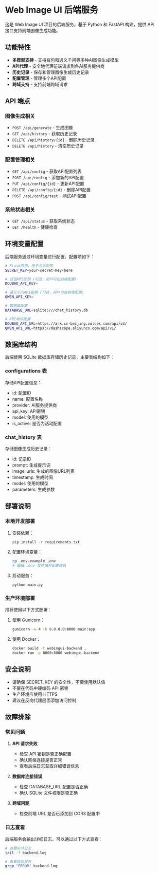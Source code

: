 # Web Image UI 后端服务

这是 Web Image UI 项目的后端服务，基于 Python 和 FastAPI 构建，提供 API 接口支持前端图像生成功能。

## 功能特性

- **多模型支持** - 支持豆包和通义千问等多种AI图像生成模型
- **API代理** - 安全地代理前端请求到各AI服务提供商
- **历史记录** - 保存和管理图像生成历史记录
- **配置管理** - 管理多个API配置
- **跨域支持** - 支持前端跨域请求

## API 端点

### 图像生成相关

- `POST /api/generate` - 生成图像
- `GET /api/history` - 获取历史记录
- `DELETE /api/history/{id}` - 删除历史记录
- `DELETE /api/history` - 清空历史记录

### 配置管理相关

- `GET /api/config` - 获取API配置列表
- `POST /api/config` - 添加新的API配置
- `PUT /api/config/{id}` - 更新API配置
- `DELETE /api/config/{id}` - 删除API配置
- `POST /api/config/test` - 测试API配置

### 系统状态相关

- `GET /api/status` - 获取系统状态
- `GET /health` - 健康检查

## 环境变量配置

后端服务通过环境变量进行配置，配置项如下：

```bash
# Flask密钥，用于会话加密
SECRET_KEY=your-secret-key-here

# 豆包API密钥 (可选，用户可在前端配置)
DOUBAO_API_KEY=

# 通义千问API密钥 (可选，用户可在前端配置)
QWEN_API_KEY=

# 数据库配置
DATABASE_URL=sqlite:///chat_history.db

# API端点配置
DOUBAO_API_URL=https://ark.cn-beijing.volces.com/api/v3/
QWEN_API_URL=https://dashscope.aliyuncs.com/api/v1/
```

## 数据库结构

后端使用 SQLite 数据库存储历史记录，主要表结构如下：

### configurations 表
存储API配置信息：
- id: 配置ID
- name: 配置名称
- provider: AI服务提供商
- api_key: API密钥
- model: 使用的模型
- is_active: 是否为活动配置

### chat_history 表
存储图像生成历史记录：
- id: 记录ID
- prompt: 生成提示词
- image_urls: 生成的图像URL列表
- timestamp: 生成时间
- model: 使用的模型
- parameters: 生成参数

## 部署说明

### 本地开发部署

1. 安装依赖：
   ```bash
   pip install -r requirements.txt
   ```

2. 配置环境变量：
   ```bash
   cp .env.example .env
   # 编辑 .env 文件填写配置信息
   ```

3. 启动服务：
   ```bash
   python main.py
   ```

### 生产环境部署

推荐使用以下方式部署：

1. 使用 Gunicorn：
   ```bash
   gunicorn -w 4 -b 0.0.0.0:8000 main:app
   ```

2. 使用 Docker：
   ```bash
   docker build -t webimgui-backend .
   docker run -p 8000:8000 webimgui-backend
   ```

## 安全说明

- 请确保 SECRET_KEY 的安全性，不要使用默认值
- 不要在代码中硬编码 API 密钥
- 生产环境应使用 HTTPS
- 建议在反向代理层面添加访问控制

## 故障排除

### 常见问题

1. **API 请求失败**
   - 检查 API 密钥是否正确配置
   - 确认网络连接是否正常
   - 查看后端日志获取详细错误信息

2. **数据库连接错误**
   - 检查 DATABASE_URL 配置是否正确
   - 确认 SQLite 文件权限是否正确

3. **跨域问题**
   - 检查前端 URL 是否已添加到 CORS 配置中

### 日志查看

后端服务会输出详细日志，可以通过以下方式查看：

```bash
# 查看实时日志
tail -f backend.log

# 查看错误日志
grep "ERROR" backend.log
```